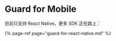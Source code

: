 # Guard for Mobile

目前只支持 React Native，更多 SDK 正在路上：

{% page-ref page="guard-for-react-native.md" %}



